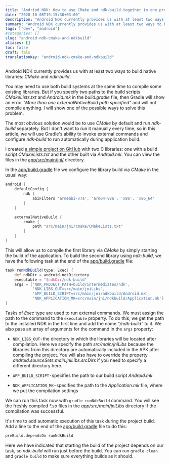 ```yaml
---
title: "Andriod NDK: How to use CMake and ndk-build together in one project"
date: "2020-10-08T19:15:30+03:00"
description: "Android NDK currently provides us with at least two ways to build native libraries: CMake and ndk-build. But if you specify two paths to the build scripts CMakeLists.txt and Android.mk in the build.gradle file, then Gradle will show an error 'More than one externalNativeBuild path specified' and will not compile anything. I will show one of the possible ways to solve this problem."
summary: "Android NDK currently provides us with at least two ways to build native libraries: CMake and ndk-build. But if you specify two paths to the build scripts CMakeLists.txt and Android.mk in the build.gradle file, then Gradle will show an error 'More than one externalNativeBuild path specified' and will not compile anything. I will show one of the possible ways to solve this problem."
tags: ["dev", "android"]
#categories: []
slug: "android-ndk-cmake-and-ndkbuild"
aliases: []
toc: false
draft: fals
translationKey: "android-ndk-cmake-and-ndkbuild"
---
```


Android NDK currently provides us with at least two ways to build native libraries: *CMake* and *ndk-build*.

You may need to use both build systems at the same time to compile some existing libraries. But if you specify two paths to the build scripts *CMakeLists.txt* and *Android.mk* in the *build.gradle* file, then Gradle will show an error *"More than one externalNativeBuild path specified"* and will not compile anything. I will show one of the possible ways to solve this problem.

The most obvious solution would be to use *CMake* by default and run *ndk-build* separately. But I don't want to run it manually every time, so in this article, we will use Gradle's ability to invoke external commands and configure *ndk-build* to run automatically during application build.

I created [a simple project on GitHub](https://github.com/btimofeev/android_cmake_and_ndkbuild) with two C libraries: one with a build script *CMakeLists.txt* and the other built via *Android.mk*. You can view the files in the [app/src/main/jni/](https://github.com/btimofeev/android_cmake_and_ndkbuild/tree/main/app/src/main/jni) directory.

In the [app/build.gradle](https://github.com/btimofeev/android_cmake_and_ndkbuild/blob/main/app/build.gradle) file we configure the library build via *CMake* in the usual way:

```groovy
android {
    defaultConfig {
        ndk {
            abiFilters 'armeabi-v7a', 'arm64-v8a', 'x86', 'x86_64'
        }
    }

    externalNativeBuild {
        cmake {
            path "src/main/jni/cmake/CMakeLists.txt"
        }
    }
}
```

This will allow us to compile the first library via *CMake* by simply starting the build of the application. To build the second library using *ndk-build*, we have the following task at the end of the [app/build.gradle](https://github.com/btimofeev/android_cmake_and_ndkbuild/blob/main/app/build.gradle) file:

```groovy
task runNdkBuild(type: Exec) {
    def ndkDir = android.ndkDirectory
    executable = "$ndkDir/ndk-build"
    args = ['NDK_PROJECT_PATH=build/intermediates/ndk',
            'NDK_LIBS_OUT=src/main/jniLibs',
            'APP_BUILD_SCRIPT=src/main/jni/ndkbuild/Android.mk',
            'NDK_APPLICATION_MK=src/main/jni/ndkbuild/Application.mk']
}
```

Tasks of *Exec* type are used to run external commands. We must assign the path to the command to the `executable` property. To do this, we get the path to the installed NDK in the first line and add the name *"/ndk-build"* to it. We also pass an array of arguments for the command in the `args` property:

- `NDK_LIBS_OUT` - the directory in which the libraries will be located after compilation. Here we specify the path *src/main/jniLibs* because the libraries from this directory are automatically included in the APK after compiling the project. You will also have to override the property *android.sourceSets.main.jniLibs.srcDirs* if you need to specify a different directory here.

- `APP_BUILD_SCRIPT` - specifies the path to our build script *Android.mk*

- `NDK_APPLICATION_MK` - specifies the path to the *Application.mk* file, where we put the compilation settings

We can run this task now with `gradle runNdkBuild` command. You will see the freshly compiled *\*.so* files in the *app/src/main/jniLibs* directory if the compilation was successful.

It's time to add automatic execution of this task during the project build. Add a line to the end of the [app/build.gradle](https://github.com/btimofeev/android_cmake_and_ndkbuild/blob/main/app/build.gradle) file to do this:

```groovy
preBuild.dependsOn runNdkBuild
```

Here we have indicated that starting the build of the project depends on our task, so *ndk-build* will run just before the build. You can run `gradle clean` and `gradle build` to make sure everything builds as it should.
